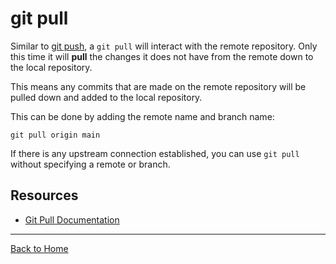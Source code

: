 # git pull
Similar to [git push](./push.md), a `git pull` will interact with the remote repository.
Only this time it will **pull** the changes it does not have from the remote down to the local repository.

This means any commits that are made on the remote repository will be pulled down and added to the local repository.

This can be done by adding the remote name and branch name:
```
git pull origin main
```

If there is any upstream connection established, you can use `git pull` without specifying a remote or branch.

## Resources
- [Git Pull Documentation](https://git-scm.com/docs/git-pull)
---

[Back to Home](../README.md)
